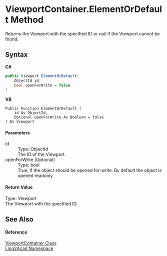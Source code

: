 # ViewportContainer.ElementOrDefault Method 
 

Returns the Viewport with the specified ID or <i>null</i> if the Viewport cannot be found.

## Syntax

**C#**<br />
``` C#
public Viewport ElementOrDefault(
	ObjectId id,
	bool openForWrite = false
)
```

**VB**<br />
``` VB
Public Function ElementOrDefault ( 
	id As ObjectId,
	Optional openForWrite As Boolean = false
) As Viewport
```


#### Parameters
<dl><dt>id</dt><dd>Type: ObjectId<br />The ID of the Viewport.</dd><dt>openForWrite (Optional)</dt><dd>Type: bool<br />True, if the object should be opened for-write. By default the object is opened readonly.</dd></dl>

#### Return Value
Type: Viewport<br />The Viewport with the specified ID.

## See Also


#### Reference
<a href="T_Linq2Acad_ViewportContainer.md">ViewportContainer Class</a><br /><a href="N_Linq2Acad.md">Linq2Acad Namespace</a><br />
